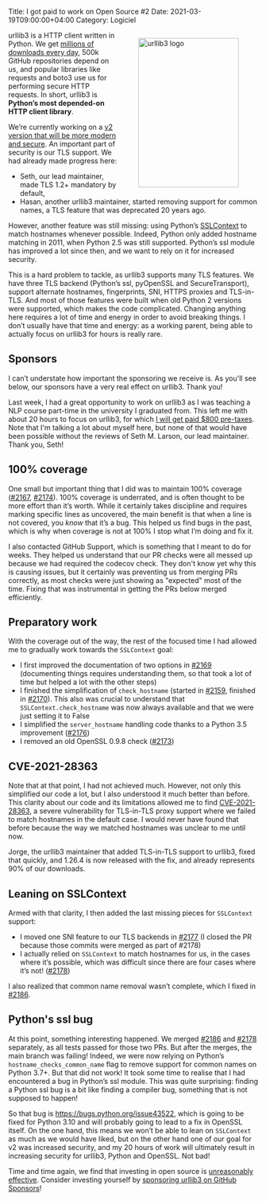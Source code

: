 Title: I got paid to work on Open Source #2
Date: 2021-03-19T09:00:00+04:00
Category: Logiciel

<figure style="float:right; width: 40%">
    <img title="urllib3 logo" src="{filename}/images/urllib3-logo.svg" style="width: 100%; max-height: 300px; height: auto; padding: 0" />
</figure>

urllib3 is a HTTP client written in Python. We get [millions of downloads every day](https://pypistats.org/top), 500k GitHub repositories depend on us, and popular libraries like requests and boto3 use us for performing secure HTTP requests. In short, urllib3 is **Python’s most depended-on HTTP client library**.

We’re currently working on a [v2 version that will be more modern and secure](https://urllib3.readthedocs.io/en/latest/v2-roadmap.html). An important part of security is our TLS support. We had already made progress here:

  * Seth, our lead maintainer, made TLS 1.2+ mandatory by default,
  * Hasan, another urllib3 maintainer, started removing support for common names, a TLS feature that was deprecated 20 years ago.

However, another feature was still missing: using Python’s [SSLContext](https://docs.python.org/3/library/ssl.html#ssl.SSLContext) to match hostnames whenever possible. Indeed, Python only added hostname matching in 2011, when Python 2.5 was still supported. Python’s ssl module has improved a lot since then, and we want to rely on it for increased security.

This is a hard problem to tackle, as urllib3 supports many TLS features. We have three TLS backend (Python’s ssl, pyOpenSSL and SecureTransport), support alternate hostnames, fingerprints, SNI, HTTPS proxies and TLS-in-TLS. And most of those features were built when old Python 2 versions were supported, which makes the code complicated. Changing anything here requires a lot of time and energy in order to avoid breaking things. I don’t usually have that time and energy: as a working parent, being able to actually focus on urllib3 for hours is really rare.

## Sponsors

I can’t understate how important the sponsoring we receive is. As you'll see below, our sponsors have a very real effect on urllib3. Thank you!

Last week, I had a great opportunity to work on urllib3 as I was teaching a NLP course part-time in the university I graduated from. This left me with about 20 hours to focus on urllib3, for which <a href="https://opencollective.com/urllib3/expenses/36264">I will get paid $800 pre-taxes</a>. Note that I'm talking a lot about myself here, but none of that would have been possible without the reviews of Seth M. Larson, our lead maintainer. Thank you, Seth!

## 100% coverage

One small but important thing that I did was to maintain 100% coverage (<a href="https://github.com/urllib3/urllib3/pull/2167">#2167</a>, <a href="https://github.com/urllib3/urllib3/pull/2174">#2174</a>). 100% coverage is underrated, and is often thought to be more effort than it’s worth. While it certainly takes discipline and requires marking specific lines as uncovered, the main benefit is that when a line is not covered, you *know* that it’s a bug. This helped us find bugs in the past, which is why when coverage is not at 100% I stop what I’m doing and fix it.

I also contacted GitHub Support, which is something that I meant to do for weeks. They helped us understand that our PR checks were all messed up because we had required the codecov check. They don't know yet why this is causing issues, but it certainly was preventing us from merging PRs correctly, as most checks were just showing as "expected" most of the time. Fixing that was instrumental in getting the PRs below merged efficiently.

## Preparatory work

With the coverage out of the way, the rest of the focused time I had allowed me to gradually work towards the `SSLContext` goal:

* I first improved the documentation of two options in <a href="https://github.com/urllib3/urllib3/pull/2169">#2169</a> (documenting things requires understanding them, so that took a lot of time but helped a lot with the other steps)
* I finished the simplification of `check_hostname` (started in <a href="https://github.com/urllib3/urllib3/pull/2159">#2159</a>, finished in <a href="https://github.com/urllib3/urllib3/pull/2170">#2170</a>). This also was crucial to understand that `SSLContext.check_hostname` was now always available and that we were just setting it to False
* I simplified the `server_hostname` handling code thanks to a Python 3.5 improvement (<a href="https://github.com/urllib3/urllib3/pull/2176">#2176</a>)
* I removed an old OpenSSL 0.9.8 check (<a href="https://github.com/urllib3/urllib3/pull/2173">#2173</a>)

## CVE-2021-28363

Note that at that point, I had not achieved much. However, not only this simplified our code a lot, but I also understood it much better than before. This clarity about our code and its limitations allowed me to find <a href="https://github.com/urllib3/urllib3/security/advisories/GHSA-5phf-pp7p-vc2r">CVE-2021-28363</a>, a severe vulnerability for TLS-in-TLS proxy support where we failed to match hostnames in the default case. I would never have found that before because the way we matched hostnames was unclear to me until now.

Jorge, the urllib3 maintainer that added TLS-in-TLS support to urllib3, fixed that quickly, and 1.26.4 is now released with the fix, and already represents 90% of our downloads.

## Leaning on SSLContext

Armed with that clarity, I then added the last missing pieces for `SSLContext` support:

* I moved one SNI feature to our TLS backends in <a href="https://github.com/urllib3/urllib3/pull/2177">#2177</a> (I closed the PR because those commits were merged as part of #2178)
* I actually relied on `SSLContext` to match hostnames for us, in the cases where it’s possible, which was difficult since there are four cases where it’s not! (<a href="https://github.com/urllib3/urllib3/pull/2178">#2178</a>)

I also realized that common name removal wasn’t complete, which I fixed in <a href="https://github.com/urllib3/urllib3/pull/2186">#2186</a>.

## Python's ssl bug

At this point, something interesting happened. We merged <a href="https://github.com/urllib3/urllib3/pull/2186">#2186</a> and <a href="https://github.com/urllib3/urllib3/pull/2178">#2178</a> separately, as all tests passed for those two PRs. But after the merges, the main branch was failing! Indeed, we were now relying on Python’s `hostname_checks_common_name` flag to remove support for common names on Python 3.7+. But that did not work! It took some time to realise that I had encountered a bug in Python’s ssl module. This was quite surprising: finding a Python ssl bug is a bit like finding a compiler bug, something that is not supposed to happen!

So that bug is <a href="https://bugs.python.org/issue43522">https://bugs.python.org/issue43522</a>, which is going to be fixed for Python 3.10 and will probably going to lead to a fix in OpenSSL itself. On the one hand, this means we won’t be able to lean on `SSLContext` as much as we would have liked, but on the other hand one of our goal for v2 was increased security, and my 20 hours of work will ultimately result in increasing security for urllib3, Python and OpenSSL. Not bad!

Time and time again, we find that investing in open source is <a href="https://vorpus.org/blog/the-unreasonable-effectiveness-of-investment-in-open-source-infrastructure/">unreasonably effective</a>. Consider investing yourself by <a href="https://github.com/sponsors/urllib3">sponsoring urllib3 on GitHub Sponsors</a>!

<!-- vim: spelllang=en
-->
